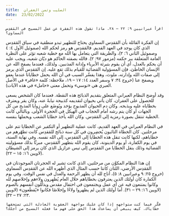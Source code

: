 ```yaml
---
title:  الصليب وثمن الغفران
date:  23/02/2022
---
```


`اقرأ عبرانيين ٩: ٢٢ – ٢٨. ماذا تقول هذه الفقرة عن عمل المسيح في المَقدِس السماوي؟`

إن الفكرة القائلة بأن المَقدِس السماوي يحتاج للتطهير تبدو منطقية في سياق المَقدِس الذي كان يوجد في العهد القديم. فالمَقدِس هو رمز لحكم الله (صموئيل الأول ٤: ٤ وصموئيل الثاني ٦: ٢)، والطريقة التي يتعامل بها الله مع خطية شعبه تؤثر على النظرة العامة المتعلقة ببر حكمه (مزمور ٩٧: ٢). فالله بصفته الحاكم هو ديّان شعبه، ويجب عليه أن يحكم بالعدل، أي أن يقوم بتبرئة الأبرياء وإدانة المذنبين. ولذلك، فعندما يصفح الله عن الإنسان الخاطئ، فإن المسؤولية القضائية للقيام بذلك تقع عليه. إن المَقدِس الذي يرمز إلى صفات الله وإدارته، ملوث، وهذا يفسِّر السبب في أن الله يحمل خطايانا عندما يعفو ويصفح عنا (خروج ٣٤: ٧ وسفر العدد ١٤: ١٧ – ١٩، ملاحظة: كلمة «غافر» في الأصل العبري هي «نوسي» وتحمل معنى «حامل» في هذه الآيات).

وقد أوضح النظام العبراني المتعلق بتقديم الذبائح هذه النقطة. فعندما كان الشخص يسعى للحصول على الغفران، كان يأتي بحيوان لتقديمه كذبيحة نيابةً عنه، وكان يقر ويعترف بخطاياه عليه ويذبحه. وكان دم الحيوان المذبوح يؤخد ويُوضَع على زوايا المذبح من كل الجهات أو كان يتم رشه أمام الحجاب في الهيكل في الحجرة الأولى. وبالتالي كانت الخطية تنتقل بصورة رمزية إلى المَقدِس. وكان الله يأخذ خطايا الشعب ويحملها بنفسه.

في النظام العبراني في العهد القديم، كانت عملية التطهير أو التكفير عن الخطايا تتم على مرحلتين. كان الخطاة التائبون يُحضِرون في كل سنة ذبائح للمَقدِس كانت تطهّرهم من خطاياهم، لكنها كانت تنقل هذه الخطايا إلى المَقدِس، إلى الله نفسه. وفي نهاية السنة، في يوم الكفارة، أو يوم الدينونة، كان يقوم الله بتطهير المَقدِس، مبرئًا بذلك مسؤوليته القضائية وذلك بنقل الخطايا من المَقدِس إلى تيس عزازيل الذي كان يرمز إلى الشيطان (لاويين ١٦: ١٥ – ٢٢).

إن هذا النظام المكوَّن من مرحلتين، الذي كانت تشير له الحجرتان الموجودتان في المَقدِس الأرضي، اللتان كانتا حسب المثال الذي أظهره الله عن المَقدِس السماوي (خروج ٢٥: ٩ وعبرانيين ٨: ٥)، أتاح لله أن يظهر الرحمة والعدل في نفس الوقت. وفي يوم الكفارة كان أولئك الذين يعترفون بخطاياهم خلال العام يُظهِرون ولاءهم وإخلاصهم لله وكانوا يمتنعون فيه عن أي عمل ويجتمعون في احتفال مقدس ويذلِّلون أنفسهم بالصوم (لاويين ١٦: ٢٩ – ٣١). أما أولئك الذين لم يظهروا ولاءًا وإخلاصًا فكانوا «يُقطَعون» (لاويين ٢٣: ٢٧ – ٣٢).

`فكّر فيما كنت ستواجهه إذا كان عليك مواجهة العقوبة العادلة التي تستحقها خطاياك. كيف ينبغي أن يساعدك هذا الحق على فهم ما فعله المسيح من أجلك؟`